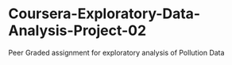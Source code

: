 # Coursera-Exploratory-Data-Analysis-Project-02
Peer Graded assignment for exploratory analysis of Pollution Data
